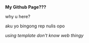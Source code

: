 **My Github Page???**

why u here?

aku yo bingong rep nulis opo

*using template don't know web thingy*